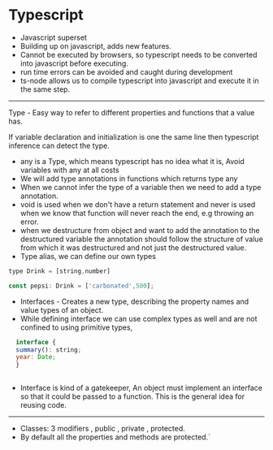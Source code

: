 # Typescript

- Javascript superset
- Building up on javascript, adds new features.
- Cannot be executed by browsers, so typescript needs to be converted into javascript before executing.
- run time errors can be avoided and caught during development
- ts-node allows us to compile typescript into javascript and execute it in the same step.
---
Type - Easy way to refer to different properties and functions that a value has.

If variable declaration and initialization is one the same line then typescript inference can detect the type.

- any is a Type, which means typescript has no idea what it is, Avoid variables with any at all costs
- We will add type annotations in functions which returns type any
- When we cannot infer the type of a variable then we need to add a type annotation.
- void is used when we don't have a return statement and never is used when we know that function will never reach the end, e.g throwing an error.
- when we destructure from object and want to add the annotation to the destructured variable the annotation should follow the structure of value from which it was destructured and not just the destructured value.
- Type alias, we can define our own types
```javascript
type Drink = [string,number]

const pepsi: Drink = ['carbonated',500];
```

- Interfaces - Creates a new type, describing the property names and value types of an object.
- While defining interface we can use complex types as well and are not confined to using primitive types, 
```javascript
  interface {
  summary(): string;
  year: Date;
  }
  
```
- Interface is kind of a gatekeeper, An object must implement an interface so that it could be passed to a function. This is the general idea for reusing code.

---
- Classes: 3 modifiers , public , private , protected.
- By default all the properties and methods are protected.`
<!--stackedit_data:
eyJoaXN0b3J5IjpbLTIwODY3MDY1MDcsMTU1MDAzMjAyOSw5OD
A0ODgzODcsLTE0NzUxODcxNjAsLTc1MzUxNzE5MCwyODY3OTAw
NzMsMjA1NjYyMzM1NywtMTkzODg0MTA4MywxNjMyMzI5NjI3LD
E0MzIzOTI5NTksLTExNDYyMzkxMTQsLTE1Njc1MTA2NjAsLTIw
ODMwODAyMDAsMTQ2NzYwMDA0Niw1NjY1MTg1MDIsMTEyODg1ND
I0Nl19
-->